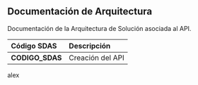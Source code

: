 ## Documentación de Arquitectura
Documentación de la Arquitectura de Solución asociada al API.
 
| Código SDAS      | Descripción                |
| :--------  | :------------------------- |
| **CODIGO_SDAS** | Creación del API |

alex
